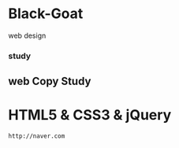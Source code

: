 # Black-Goat
web design

### study
## web Copy Study
# HTML5 & CSS3 & jQuery
```
http://naver.com
```
